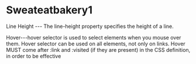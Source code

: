 # Sweateatbakery1
Line Height --- The line-height property specifies the height of a line.

Hover---hover selector is used to select elements when you mouse over them.
               Hover selector can be used on all elements, not only on links.
               Hover MUST come after :link and :visited (if they are present) in the CSS definition, in order                to be effective
